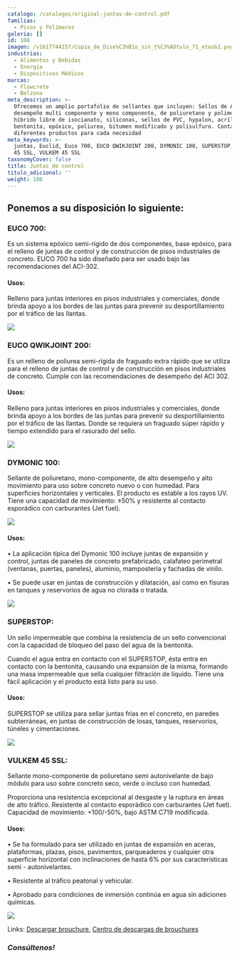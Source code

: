 ```yaml
---
catalogo: /catalogos/original-juntas-de-control.pdf
familias:
  - Pisos y Polímeros
galeria: []
id: 108
imagen: /v1617744157/Copia_de_Dise%C3%B1o_sin_t%C3%ADtulo_71_etosb1.png
industrias:
  - Alimentos y Bebidas
  - Energía
  - Dispositivos Médicos
marcas:
  - Flowcrete
  - Belzona
meta_description: >-
  Ofrecemos un amplio portafolio de sellantes que incluyen: Sellos de Alto
  desempeño multi componente y mono componente, de poliuretano y polimero
  híbrido libre de isocianato, siliconas, sellos de PVC, hypalon, acrílico,
  bentonita, epóxico, poliurea, bitumen modificado y polisulfuro. Contamos con
  diferentes productos para cada necesidad
meta_keywords: >-
  juntas, Euclid, Euco 700, EUCO QWIKJOINT 200, DYMONIC 100, SUPERSTOP, VULKEM
  45 SSL, VULKEM 45 SSL
taxonomyCover: false
title: Juntas de control
titulo_adicional: ''
weight: 108
---
```


## **Ponemos a su disposición lo siguiente:**

### **EUCO 700:**

Es un sistema epóxico semi-rígido de dos componentes, base epóxico, para el relleno de juntas de control y de construcción de pisos industriales de concreto. EUCO 700 ha sido diseñado para ser usado bajo las recomendaciones del ACI-302.

#### **Usos:**

Relleno para juntas interiores en pisos industriales y comerciales, donde brinda apoyo a los bordes de las juntas para prevenir su desportillamiento por el tráfico de las llantas.

![](https://res.cloudinary.com/novatec/v1597771354/euco700-gigapixel-scale-4_00x_os69nj.png)

### **EUCO QWIKJOINT 200:**

Es un relleno de poliurea semi-rígida de fraguado extra rápido que se utiliza para el relleno de juntas de control y de construcción en pisos industriales de concreto. Cumple con las recomendaciones de desempeño del ACI 302.

#### **Usos:**

Relleno para juntas interiores en pisos industriales y comerciales, donde brinda apoyo a los bordes de las juntas para prevenir su desportillamiento por el tráfico de las llantas. Donde se requiera un fraguado súper rápido y tiempo extendido para el rasurado del sello.

![](https://res.cloudinary.com/novatec/v1597770510/qwikjoint-euclid_zfqets.png)

### **DYMONIC 100:**

Sellante de poliuretano, mono-componente, de alto desempeño y alto movimiento para uso sobre concreto nuevo o con humedad. Para superficies horizontales y verticales. El producto es estable a los rayos UV. Tiene una capacidad de movimiento: ±50% y resistente al contacto esporádico con carburantes (Jet fuel).

![](https://res.cloudinary.com/novatec/v1603140179/Dymonic_100_Cartucho_cnojpc.png)

#### **Usos:**

• La aplicación típica del Dymonic 100 incluye juntas de expansión y control, juntas de paneles de concreto prefabricado, calafateo perimetral (ventanas, puertas, paneles), aluminio, mampostería y fachadas de vinilo.

• Se puede usar en juntas de construcción y dilatación, así como en fisuras en tanques y reservorios de agua no clorada o tratada.

![](https://res.cloudinary.com/novatec/v1597770859/Dymonic_100-gigapixel-scale-4_00x_a2rjrw.png)

### **SUPERSTOP:**

Un sello impermeable que combina la resistencia de un sello convencional con la capacidad de bloqueo del paso del agua de la bentonita.

Cuando el agua entra en contacto con el SUPERSTOP, ésta entra en contacto con la bentonita, causando una expansión de la misma, formando una masa impermeable que sella cualquier filtración de líquido. Tiene una fácil aplicación y el producto está listo para su uso.

#### **Usos:**

SUPERSTOP se utiliza para sellar juntas frías en el concreto, en paredes subterráneas, en juntas de construcción de losas, tanques, reservorios, túneles y cimentaciones.

![](https://res.cloudinary.com/novatec/v1597771088/superstop-gigapixel-scale-4_00x_zsumh4.png)

### **VULKEM 45 SSL:**

Sellante mono-componente de poliuretano semi autonivelante de bajo módulo para uso sobre concreto seco, verde o incluso con humedad.

Proporciona una resistencia excepcional al desgaste y la ruptura en áreas de alto tráfico. Resistente al contacto esporádico con carburantes (Jet fuel). Capacidad de movimiento: +100/-50%, bajo ASTM C719 modificada.

#### **Usos:**

• Se ha formulado para ser utilizado en juntas de expansión en aceras, plataformas, plazas, pisos, pavimentos, parqueaderos y cualquier otra superficie horizontal con inclinaciones de hasta 6% por sus características semi - autonivelantes.

• Resistente al tráfico peatonal y vehicular.

• Aprobado para condiciones de inmersión continúa en agua sin adiciones químicas.

![](https://res.cloudinary.com/novatec/v1597771295/vulkem_45-gigapixel-scale-4_00x_tvkirf.png)

Links: [Descargar brouchure](http://www.toxement.com.co/media/3779/brochure_sellos-compressed.pdf "brouchure juntas"), [Centro de descargas de brouchures](http://www.toxement.com.co/zona-t%C3%A9cnica/brochures/ "centro de descargas")

### **_Consúltenos!_**

